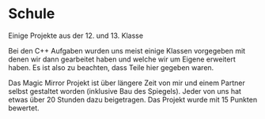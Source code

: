 # Schule
Einige Projekte aus der 12. und 13. Klasse

Bei den C++ Aufgaben wurden uns meist einige Klassen vorgegeben mit denen wir dann gearbeitet haben und welche wir um Eigene erweitert haben.
Es ist also zu beachten, dass Teile hier gegeben waren.

Das Magic Mirror Projekt ist über längere Zeit von mir und einem Partner selbst gestaltet worden (inklusive Bau des Spiegels).
Jeder von uns hat etwas über 20 Stunden dazu beigetragen.
Das Projekt wurde mit 15 Punkten bewertet.
